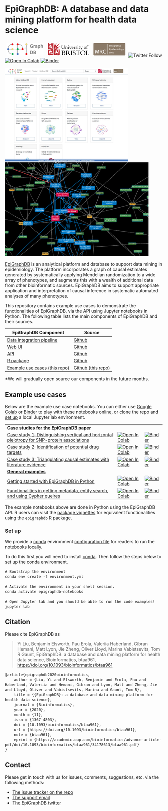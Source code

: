 # EpiGraphDB: A database and data mining platform for health data science

<a href="https://epigraphdb.org" target="_blank"><img src="assets/epigraphdb-logo.svg" alt="" height="40" style="padding:5px"/></a>
<a href="https://www.bristol.ac.uk" target="_blank"><img src="assets/uob.svg" alt="" height="40" style="padding:5px"/></a>
<a href="https://www.bristol.ac.uk/ieu" target="_blank"><img src="assets/mrc-ieu-logo.png" alt="" height="40" style="padding:5px"/></a>
![Twitter Follow](https://img.shields.io/twitter/follow/epigraphdb?style=social)
[![Open In Colab](https://colab.research.google.com/assets/colab-badge.svg)](https://colab.research.google.com/github/MRCIEU/epigraphdb)
[![Binder](https://mybinder.org/badge_logo.svg)](https://mybinder.org/v2/gh/MRCIEU/epigraphdb/master)

<a href="https://epigraphdb.org" target="_blank"><img alt="" src="assets/web-ui.jpeg" height="300"/></a>
<a href="https://docs.epigraphdb.org" target="_blank"><img alt="" src="assets/gallery.png" height="300"/></a>

[EpiGraphDB](https://epigraphdb.org)
is an analytical platform and database to support data mining in epidemiology.
The platform incorporates a graph of causal estimates generated by systematically applying Mendelian randomization to a wide array of phenotypes, and augments this with a wealth of additional data from other bioinformatic sources.
EpiGraphDB aims to support appropriate application and interpretation of causal inference in systematic automated analyses of many phenotypes.

This repository contains example use cases to demonstrate the functionalities of EpiGraphDB,
via the API using Jupyter notebooks in Python.
The following table lists the main components of EpiGraphDB and their sources.

<table class="table">
  <thead>
    <tr class="header">
      <th>EpiGraphDB Component</th>
      <th>Source</th>
    </tr>
  </thead>
  <tbody>
    <tr>
      <td><a href="#">Data integration pipeline</a></td>
      <td><a href="https://github.com/MRCIEU/epigraphdb-graph" target="_blank">Github</a></td>
    </tr>
    <tr>
      <td><a href="https://epigraphdb.org" target="_blank">Web UI</a></td>
      <td><a href="https://github.com/MRCIEU/epigraphdb_web" target="_blank">Github</a></td>
    </tr>
    <tr>
      <td><a href="https://api.epigraphdb.org" target="_blank">API</a></td>
      <td><a href="https://github.com/MRCIEU/epigraphdb_api" target="_blank">Github</a></td>
    </tr>
    <tr>
      <td><a href="https://mrcieu.github.io/epigraphdb-r" target="_blank">R package</a></td>
      <td><a href="https://github.com/MRCIEU/epigraphdb-r" target="_blank">Github</a></td>
    </tr>
    <tr>
      <td><a href="https://github.com/MRCIEU/epigraphdb">Example use cases (this repo)</a></td>
      <td><a href="https://github.com/MRCIEU/epigraphdb">Github (this repo)</a></td>
    </tr>
  </tbody>
</table>
*We will gradually open source our components in the future months.

## Example use cases

Below are the example use case notebooks.
You can either use
[Google Colab](https://colab.research.google.com/github/MRCIEU/epigraphdb) or
[Binder](https://mybinder.org/v2/gh/MRCIEU/epigraphdb/master)
to play with these notebooks online, or clone the repo and [set up](#set-up) a local Jupyter lab environment.

<table class="table">
  <tbody>
    <tr>
      <td>
      <strong><a href="paper-case-studies" target="_blank">Case studies for the EpiGraphDB paper</a></strong>
      </td>
      <td></td>
      <td></td>
    </tr>
    <tr>
      <td><a href="paper-case-studies/case-1-pleiotropy.ipynb" target="_blank">
        Case study 1: Distinguishing vertical and horizontal pleiotropy for SNP-protein associations
      </a></td>
      <td>
      <a href="https://colab.research.google.com/github/MRCIEU/epigraphdb/blob/master/paper-case-studies/case-1-pleiotropy.ipynb" target="_blank_"> <img src="https://colab.research.google.com/assets/colab-badge.svg" alt="Open In Colab"/></a>
      </td>
      <td>
      <a href="https://mybinder.org/v2/gh/MRCIEU/epigraphdb/master?filepath=paper-case-studies%2Fcase-1-pleiotropy.ipynb" target="_blank_"> <img src="https://mybinder.org/badge_logo.svg" alt="Binder"/></a>
      </td>
    </tr>
    <tr>
      <td><a href="paper-case-studies/case-2-alt-drug-target.ipynb" target="_blank">
        Case study 2: Identification of potential drug targets
      </a></td>
      <td>
      <a href="https://colab.research.google.com/github/MRCIEU/epigraphdb/blob/master/paper-case-studies/case-2-alt-drug-target.ipynb" target="_blank_"> <img src="https://colab.research.google.com/assets/colab-badge.svg" alt="Open In Colab"/></a>
      </td>
      <td>
      <a href="https://mybinder.org/v2/gh/MRCIEU/epigraphdb/master?filepath=paper-case-studies%2Fcase-2-alt-drug-target.ipynb" target="_blank_"> <img src="https://mybinder.org/badge_logo.svg" alt="Binder"/></a>
      </td>
    </tr>
    <tr>
      <td><a href="paper-case-studies/case-3-literature-triangulation.ipynb" target="_blank">
        Case study 3: Triangulating causal estimates with literature evidence
      </a></td>
      <td>
      <a href="https://colab.research.google.com/github/MRCIEU/epigraphdb/blob/master/paper-case-studies/case-3-literature-triangulation.ipynb" target="_blank_"> <img src="https://colab.research.google.com/assets/colab-badge.svg" alt="Open In Colab"/></a>
      </td>
      <td>
      <a href="https://mybinder.org/v2/gh/MRCIEU/epigraphdb/master?filepath=paper-case-studies%2Fcase-3-literature-triangulation.ipynb" target="_blank_"> <img src="https://mybinder.org/badge_logo.svg" alt="Binder"/></a>
      </td>
    </tr>
    <tr>
      <td>
      <strong><a href="general-examples" target="_blank">General examples</a></strong>
      </td>
      <td>
      </td>
    </tr>
    <tr>
      <td><a href="general-examples/getting-started-with-epigraphdb.ipynb" target="_blank">
      Getting started with EpiGraphDB in Python
      </a></td>
      <td>
      <a href="https://colab.research.google.com/github/MRCIEU/epigraphdb/blob/master/general-examples/getting-started-with-epigraphdb.ipynb" target="_blank_"> <img src="https://colab.research.google.com/assets/colab-badge.svg" alt="Open In Colab"/></a>
      </td>
      <td>
      <a href="https://mybinder.org/v2/gh/MRCIEU/epigraphdb/master?filepath=general-examples%2Fgetting-started-with-epigraphdb.ipynb" target="_blank_"> <img src="https://mybinder.org/badge_logo.svg" alt="Binder"/></a>
      </td>
    </tr>
    <tr>
      <td><a href="general-examples/platform-meta-functionalities.ipynb" target="_blank">
        Functionalities in getting metadata, entity search, and using Cypher queires
      </a></td>
      <td>
      <a href="https://colab.research.google.com/github/MRCIEU/epigraphdb/blob/master/general-examples/platform-meta-functionalities.ipynb" target="_blank_"> <img src="https://colab.research.google.com/assets/colab-badge.svg" alt="Open In Colab"/></a>
      </td>
      <td>
      <a href="https://mybinder.org/v2/gh/MRCIEU/epigraphdb/master?filepath=general-examples%2Fplatform-meta-functionalities.ipynb" target="_blank_"> <img src="https://mybinder.org/badge_logo.svg" alt="Binder"/></a>
      </td>
    </tr>
  </tbody>
</table>

The example notebooks above are done in Python using the EpiGraphDB API.
R users can visit the
[package vignettes](https://mrcieu.github.io/epigraphdb-r/#using-epigraphdb)
for equivalent functionalities using the `epigraphdb` R package.

### Set up

We provide a
[conda](https://docs.conda.io/projects/conda/en/latest/user-guide/tasks/manage-environments.html)
environment
[configuration file](environment.yml)
for readers to run the notebooks locally.

To do this first you will need to install
[conda](https://docs.conda.io/projects/conda/en/latest/user-guide/install/index.html).
Then follow the steps below to set up the conda environment.

```shell
# Bootstrap the environment
conda env create -f environment.yml

# Activate the environment in your shell session.
conda activate epigraphdb-notebooks

# Open Jupyter lab and you should be able to run the code examples!
jupyter lab
```

## Citation

Please cite EpiGraphDB as

> Yi Liu, Benjamin Elsworth, Pau Erola, Valeriia Haberland, Gibran Hemani, Matt Lyon, Jie Zheng, Oliver Lloyd, Marina Vabistsevits, Tom R Gaunt, EpiGraphDB: a database and data mining platform for health data science, Bioinformatics, btaa961, https://doi.org/10.1093/bioinformatics/btaa961

```
@article{epigraphdb2020bioinformatics,
    author = {Liu, Yi and Elsworth, Benjamin and Erola, Pau and Haberland, Valeriia and Hemani, Gibran and Lyon, Matt and Zheng, Jie and Lloyd, Oliver and Vabistsevits, Marina and Gaunt, Tom R},
    title = {{EpiGraphDB}: a database and data mining platform for health data science},
    journal = {Bioinformatics},
    year = {2020},
    month = {11},
    issn = {1367-4803},
    doi = {10.1093/bioinformatics/btaa961},
    url = {https://doi.org/10.1093/bioinformatics/btaa961},
    note = {btaa961},
    eprint = {https://academic.oup.com/bioinformatics/advance-article-pdf/doi/10.1093/bioinformatics/btaa961/34178613/btaa961.pdf}
}
```

## Contact

Please get in touch with us for issues, comments, suggestions, etc. via the following methods:

- [The issue tracker on the repo](https://github.com/MRCIEU/epigraphdb/issues)
- [The support email](mailto:feedback@epigraphdb.org)
- [The EpiGraphDB twitter](https://twitter.com/epigraphdb)
